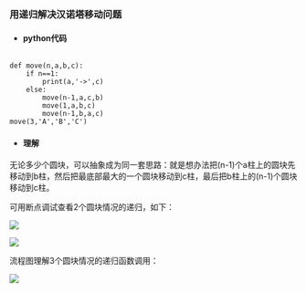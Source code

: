 ### 用递归解决汉诺塔移动问题

- #### python代码

```python

```

```
def move(n,a,b,c):
    if n==1:
        print(a,'->',c)
    else:
        move(n-1,a,c,b)
        move(1,a,b,c)
        move(n-1,b,a,c)
move(3,'A','B','C')
```

- #### 理解

 无论多少个圆块，可以抽象成为同一套思路：就是想办法把(n-1)个a柱上的圆块先移动到b柱，然后把最底部最大的一个圆块移动到c柱，最后把b柱上的(n-1)个圆块移动到c柱。

可用断点调试查看2个圆块情况的递归，如下：

![](C:\Users\Administrator\AppData\Roaming\Typora\typora-user-images\1555322362006.png)

![](C:\Users\Administrator\AppData\Roaming\Typora\typora-user-images\1555322507864.png)

流程图理解3个圆块情况的递归函数调用：

![](C:\Users\Administrator\Desktop\v2-59507a712f50971601587cc970f75904_r.jpg)